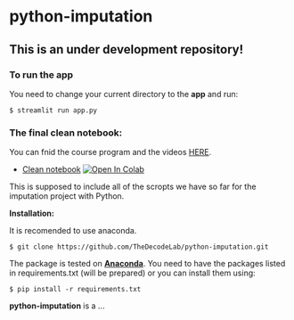 python-imputation
=======

## **This is an under development repository!**


### To run the app
You need to change your current directory to the __app__ and run:
```
$ streamlit run app.py
```

### The final clean notebook:
You can fnid the course program and the videos [HERE](https://github.com/TheDecodeLab/python-imputation/blob/main/imputation_clean.ipynb).


- [Clean notebook](https://github.com/TheDecodeLab/python-imputation/blob/main/imputation_clean.ipynb) [![Open In Colab](https://colab.research.google.com/assets/colab-badge.svg)](https://colab.research.google.com/github/TheDecodeLab/python-imputation/blob/main/imputation_clean.ipynb)


This is supposed to include all of the scropts we have so far for the imputation project with Python. 

**Installation:**

It is recomended to use anaconda.
```
$ git clone https://github.com/TheDecodeLab/python-imputation.git
```
The package is tested on [**Anaconda**](https://www.anaconda.com/download/#linux). You need to have the packages listed in requirements.txt (will be prepared) or you can install them using:
```
$ pip install -r requirements.txt 
```

**python-imputation** is a ...

<!--<p align="center">-->
<!--  <img src="./images/ds9flow.jpg" width="800"/>-->
<!--</p>-->


